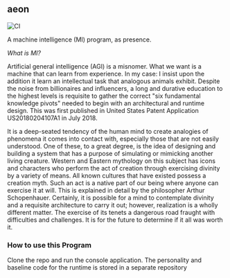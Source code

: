 ## aeon

![CI](https://github.com/cartheur/aeon/actions/workflows/ci.yml/badge.svg)

A machine intelligence (MI) program, as presence.

_What is MI?_

Artificial general intelligence (AGI) is a misnomer. What we want is a machine that can learn from experience. In my case: I insist upon the addition it learn an intellectual task that analogous animals exhibit. Despite the noise from billionaires and influencers, a long and durative education to the highest levels is requisite to gather the correct "six fundamental knowledge pivots" needed to begin with an architectural and runtime design. This was first published in United States Patent Application US20180204107A1 in July 2018.

It is a deep-seated tendency of the human mind to create analogies of phenomena it comes into contact with, especially those that are not easily understood. One of these, to a great degree, is the idea of designing and building a system that has a purpose of simulating or mimicking another living creature. Western and Eastern mythology on this subject has icons and characters who perform the act of creation through exercising divinity by a variety of means. All known cultures that have existed possess a creation myth. Such an act is a native part of our being where anyone can exercise it at will. This is explained in detail by the philosopher Arthur Schopenhauer. Certainly, it is possible for a mind to contemplate divinity and a requisite architecture to carry it out; however, realization is a wholly different matter. The exercise of its tenets a dangerous road fraught with difficulties and challenges. It is for the future to determine if it all was worth it.

### How to use this Program

Clone the repo and run the console application. The personality and baseline code for the runtime is stored in a separate repository